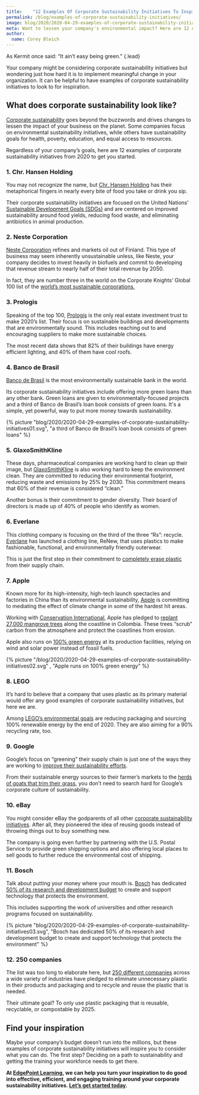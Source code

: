 ```yaml
---
title:    "12 Examples Of Corporate Sustainability Initiatives To Inspire Your Goals"
permalink: /blog/examples-of-corporate-sustainability-initiatives/
image: blog/2020/2020-04-29-examples-of-corporate-sustainability-initiatives.jpg
meta: Want to lessen your company's environmental impact? Here are 12 examples of corporate sustainability initiatives from 2020 to get you started.
author: 
  name: Corey Bleich
---
```


As Kermit once said: “It ain’t easy being green.” {.lead}

Your company might be considering corporate sustainability initiatives but wondering just how hard it is to implement meaningful change in your organization. It can be helpful to have examples of corporate sustainability initiatives to look to for inspiration. 

## What does corporate sustainability look like?

[Corporate sustainability](https://ituabsorbtech.com/environmental-sustainability-business-goals-real-world-examples/) goes beyond the buzzwords and drives changes to lessen the impact of your business on the planet. Some companies focus on environmental sustainability initiatives, while others have sustainability goals for health, poverty, education, and equal access to resources.

Regardless of your company’s goals, here are 12 examples of corporate sustainability initiatives from 2020 to get you started.

### 1. Chr. Hansen Holding

You may not recognize the name, but [Chr. Hansen Holding](https://www.chr-hansen.com/en) has their metaphorical fingers in nearly every bite of food you take or drink you sip. 

Their corporate sustainability initiatives are focused on the United Nations’ [Sustainable Development Goals (SDGs)](http://www.perillon.com/blog/the-ehs-leaders-guide-to-the-sustainable-development-goals-sdgs) and are centered on improved sustainability around food yields, reducing food waste, and eliminating antibiotics in animal production.

### 2. Neste Corporation

[Neste Corporation](https://www.neste.com/corporate-info) refines and markets oil out of Finland. This type of business may seem inherently unsustainable unless, like Neste, your company decides to invest heavily in biofuels and commit to developing that revenue stream to nearly half of their total revenue by 2050.

In fact, they are number three in the world on the Corporate Knights’ Global 100 list of the [world’s most sustainable corporations.](https://www.corporateknights.com/reports/2020-global-100/2020-global-100-ranking-15795648/) 

### 3. Prologis

Speaking of the top 100, [Prologis](https://www.prologis.com/) is the only real estate investment trust to make 2020’s list. Their focus is on sustainable buildings and developments that are environmentally sound. This includes reaching out to and encouraging suppliers to make more sustainable choices. 

The most recent data shows that 82% of their buildings have energy efficient lighting, and 40% of them have cool roofs. 

### 4. Banco de Brasil

[Banco de Brasil](https://www.bb.com.br/pbb/pagina-inicial#/) is the most environmentally sustainable bank in the world. 

Its corporate sustainability initiatives include offering more green loans than any other bank. Green loans are given to environmentally-focused projects and a third of Banco de Brasil’s loan book consists of green loans. It's a simple, yet powerful, way to put more money towards sustainability. 

{% picture "blog/2020/2020-04-29-examples-of-corporate-sustainability-initiatives01.svg", "a third of Banco de Brasil’s loan book consists of green loans" %}

### 5. GlaxoSmithKline

These days, pharmaceutical companies are working hard to clean up their image, but [GlaxoSmithKline](https://www.gsk.com/) is also working hard to keep the environment clean. They are committed to reducing their environmental footprint, reducing waste and emissions by 25% by 2030. This commitment means that 60% of their revenue is considered “clean.”

Another bonus is their commitment to gender diversity. Their board of directors is made up of 40% of people who identify as women.

### 6. Everlane

This clothing company is focusing on the third of the three “Rs”: recycle. [Everlane](https://www.everlane.com/) has launched a clothing line, ReNew, that uses plastics to make fashionable, functional, and environmentally friendly outerwear. 

This is just the first step in their commitment to [completely erase plastic](https://www.everlane.com/renew) from their supply chain.

### 7. Apple

Known more for its high-intensity, high-tech launch spectacles and factories in China than its environmental sustainability, [Apple](https://www.apple.com/) is committing to mediating the effect of climate change in some of the hardest hit areas. 

Working with [Conservation International](https://www.conservation.org/), Apple has pledged to [replant 27,000 mangrove trees](https://www.fastcompany.com/90236715/apple-is-investing-in-a-huge-mangrove-forest-in-colombia) along the coastline in Colombia. These trees “scrub” carbon from the atmosphere and protect the coastlines from erosion.

Apple also runs on [100% green energy](https://www.fastcompany.com/40554151/how-apple-got-to-100-renewable-energy-the-right-way) at its production facilities, relying on wind and solar power instead of fossil fuels. 

{% picture "/blog/2020/2020-04-29-examples-of-corporate-sustainability-initiatives02.svg" , "Apple runs on 100% green energy" %}

### 8. LEGO

It’s hard to believe that a company that uses plastic as its primary material would offer any good examples of corporate sustainability initiatives, but here we are. 

Among [LEGO’s environmental goals](https://www.forbes.com/sites/sujatakundu/2019/10/30/lego-challenge-to-find-a-strong-sustainable-alternative-plastic/#762711d23647) are reducing packaging and sourcing 100% renewable energy by the end of 2020. They are also aiming for a 90% recycling rate, too.

### 9. Google

Google’s focus on “greening” their supply chain is just one of the ways they are working to [improve their sustainability efforts](https://sustainability.google/). 

From their sustainable energy sources to their farmer’s markets to the [herds of goats that trim their grass](https://www.smithsonianmag.com/science-nature/google-rents-goats-to-mow-the-lawn-11402182/), you don’t need to search hard for Google’s corporate culture of sustainability.

### 10. eBay

You might consider eBay the godparents of all other [corporate sustainability initiatives](https://tamebay.com/2019/09/ebay-accelerates-sustainability-drive.html). After all, they pioneered the idea of reusing goods instead of throwing things out to buy something new. 

The company is going even further by partnering with the U.S. Postal Service to provide green shipping options and also offering local places to sell goods to further reduce the environmental cost of shipping.

### 11. Bosch

Talk about putting your money where your mouth is. [Bosch](https://www.bosch.us/) has dedicated [50% of its research and development budget](https://www.businesswire.com/news/home/20160802005420/en/Focus-Development-Energy-Efficient-Technologies-Bosch-Invests-Energy) to create and support technology that protects the environment. 

This includes supporting the work of universities and other research programs focused on sustainability.

{% picture "blog/2020/2020-04-29-examples-of-corporate-sustainability-initiatives03.svg", "Bosch has dedicated 50% of its research and development budget to create and support technology that protects the environment" %}

### 12. 250 companies

The list was too long to elaborate here, but [250 different companies](https://www.fastcompany.com/90256235/250-organizations-are-joining-forces-to-end-plastic-waste) across a wide variety of industries have pledged to eliminate unnecessary plastic in their products and packaging and to recycle and reuse the plastic that is needed. 

Their ultimate goal? To only use plastic packaging that is reusable, recyclable, or compostable by 2025.

## Find your inspiration 

Maybe your company’s budget doesn’t run into the millions, but these examples of corporate sustainability initiatives will inspire you to consider what you can do. The first step? Deciding on a path to sustainability and getting the training your workforce needs to get there.

<strong>At [EdgePoint Learning](/), we can help you turn your inspiration to do good into effective, efficient, and engaging training around your corporate sustainability initiatives. [Let’s get started today](/contact/).</strong>
